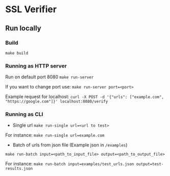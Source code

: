 # SSL Verifier

## Run locally

### Build 
`make build`

### Running as HTTP server
Run on default port 8080
`make run-server`

If you want to change port use:
`make run-server port=<port>`

Example request for localhost:
`curl -X POST -d '{"urls": ["example.com", "https://google.com"]}' localhost:8080/verify`

### Running as CLI
* Single url
`make run-single url=<url to test>`

For instance: `make run-single url=example.com`

* Batch of urls from json file (Example json in `/examples`)

`make run-batch input=<path_to_input_file> output=<path_to_output_file>`

For instance: `make run-batch input=examples/test_urls.json output=test-results.json`
